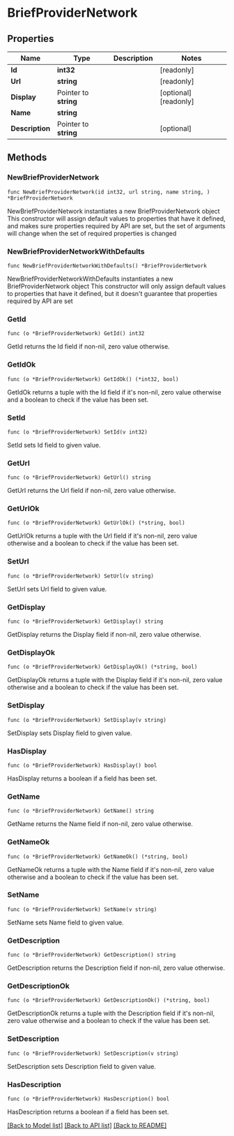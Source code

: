 # BriefProviderNetwork

## Properties

Name | Type | Description | Notes
------------ | ------------- | ------------- | -------------
**Id** | **int32** |  | [readonly] 
**Url** | **string** |  | [readonly] 
**Display** | Pointer to **string** |  | [optional] [readonly] 
**Name** | **string** |  | 
**Description** | Pointer to **string** |  | [optional] 

## Methods

### NewBriefProviderNetwork

`func NewBriefProviderNetwork(id int32, url string, name string, ) *BriefProviderNetwork`

NewBriefProviderNetwork instantiates a new BriefProviderNetwork object
This constructor will assign default values to properties that have it defined,
and makes sure properties required by API are set, but the set of arguments
will change when the set of required properties is changed

### NewBriefProviderNetworkWithDefaults

`func NewBriefProviderNetworkWithDefaults() *BriefProviderNetwork`

NewBriefProviderNetworkWithDefaults instantiates a new BriefProviderNetwork object
This constructor will only assign default values to properties that have it defined,
but it doesn't guarantee that properties required by API are set

### GetId

`func (o *BriefProviderNetwork) GetId() int32`

GetId returns the Id field if non-nil, zero value otherwise.

### GetIdOk

`func (o *BriefProviderNetwork) GetIdOk() (*int32, bool)`

GetIdOk returns a tuple with the Id field if it's non-nil, zero value otherwise
and a boolean to check if the value has been set.

### SetId

`func (o *BriefProviderNetwork) SetId(v int32)`

SetId sets Id field to given value.


### GetUrl

`func (o *BriefProviderNetwork) GetUrl() string`

GetUrl returns the Url field if non-nil, zero value otherwise.

### GetUrlOk

`func (o *BriefProviderNetwork) GetUrlOk() (*string, bool)`

GetUrlOk returns a tuple with the Url field if it's non-nil, zero value otherwise
and a boolean to check if the value has been set.

### SetUrl

`func (o *BriefProviderNetwork) SetUrl(v string)`

SetUrl sets Url field to given value.


### GetDisplay

`func (o *BriefProviderNetwork) GetDisplay() string`

GetDisplay returns the Display field if non-nil, zero value otherwise.

### GetDisplayOk

`func (o *BriefProviderNetwork) GetDisplayOk() (*string, bool)`

GetDisplayOk returns a tuple with the Display field if it's non-nil, zero value otherwise
and a boolean to check if the value has been set.

### SetDisplay

`func (o *BriefProviderNetwork) SetDisplay(v string)`

SetDisplay sets Display field to given value.

### HasDisplay

`func (o *BriefProviderNetwork) HasDisplay() bool`

HasDisplay returns a boolean if a field has been set.

### GetName

`func (o *BriefProviderNetwork) GetName() string`

GetName returns the Name field if non-nil, zero value otherwise.

### GetNameOk

`func (o *BriefProviderNetwork) GetNameOk() (*string, bool)`

GetNameOk returns a tuple with the Name field if it's non-nil, zero value otherwise
and a boolean to check if the value has been set.

### SetName

`func (o *BriefProviderNetwork) SetName(v string)`

SetName sets Name field to given value.


### GetDescription

`func (o *BriefProviderNetwork) GetDescription() string`

GetDescription returns the Description field if non-nil, zero value otherwise.

### GetDescriptionOk

`func (o *BriefProviderNetwork) GetDescriptionOk() (*string, bool)`

GetDescriptionOk returns a tuple with the Description field if it's non-nil, zero value otherwise
and a boolean to check if the value has been set.

### SetDescription

`func (o *BriefProviderNetwork) SetDescription(v string)`

SetDescription sets Description field to given value.

### HasDescription

`func (o *BriefProviderNetwork) HasDescription() bool`

HasDescription returns a boolean if a field has been set.


[[Back to Model list]](../README.md#documentation-for-models) [[Back to API list]](../README.md#documentation-for-api-endpoints) [[Back to README]](../README.md)


